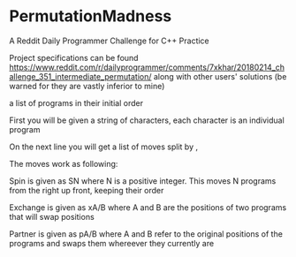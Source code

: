 # PermutationMadness
A Reddit Daily Programmer Challenge for C++ Practice

Project specifications can be found 
https://www.reddit.com/r/dailyprogrammer/comments/7xkhar/20180214_challenge_351_intermediate_permutation/
along with other users' solutions (be warned for they are vastly inferior to mine)


a list of programs in their initial order

First you will be given a string of characters, each character is an individual program

On the next line you will get a list of moves split by ,

The moves work as following:

Spin is given as SN where N is a positive integer. This moves N programs from the right up front, keeping their order

Exchange is given as xA/B where A and B are the positions of two programs that will swap positions

Partner is given as pA/B where A and B refer to the original positions of the programs and swaps them whereever they currently are

